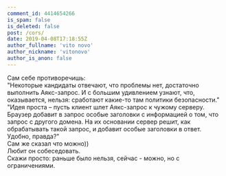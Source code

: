 ```yaml
---
comment_id: 4414654266
is_spam: false
is_deleted: false
post: /cors/
date: 2019-04-08T17:18:55Z
author_fullname: 'vito novo'
author_nickname: 'vitonovo'
author_is_anon: false
---
```


<p>Сам себе противоречишь:<br>"Некоторые кандидаты отвечают, что проблемы нет, достаточно выполнить Аякс-запрос. И с большим удивлением узнают, что, оказывается, нельзя: сработают какие-то там политики безопасности."<br>"Идея проста – пусть клиент шлет Аякс-запрос к чужому серверу. Браузер добавит в запрос особые заголовки с информацией о том, что запрос с другого домена. На их основании сервер решит, как обрабатывать такой запрос, и добавит особые заголовки в ответ. Удобно, правда?"<br>Сам же сказал что можно))<br>Любит он собеседовать.<br>Скажи просто: раньше было нельзя, сейчас - можно, но с ограничениями.</p>
